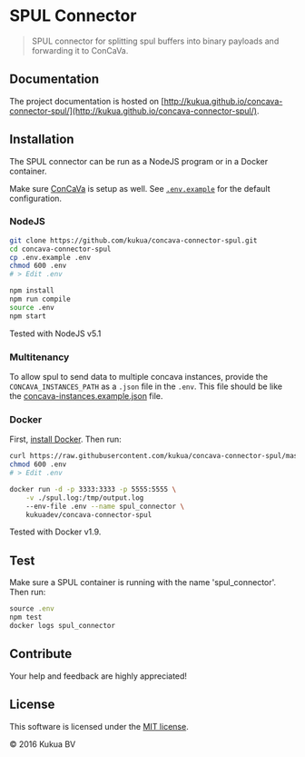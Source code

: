 # SPUL Connector

> SPUL connector for splitting spul buffers into binary payloads and forwarding it to ConCaVa.

## Documentation

The project documentation is hosted on [http://kukua.github.io/concava-connector-spul/](http://kukua.github.io/concava-connector-spul/).

## Installation

The SPUL connector can be run as a NodeJS program or in a Docker container.

Make sure [ConCaVa](https://github.com/kukua/concava) is setup as well.
See [`.env.example`](https://github.com/kukua/concava-connector-spul/tree/master/.env.example) for the default configuration.

### NodeJS

```bash
git clone https://github.com/kukua/concava-connector-spul.git
cd concava-connector-spul
cp .env.example .env
chmod 600 .env
# > Edit .env

npm install
npm run compile
source .env
npm start
```

Tested with NodeJS v5.1

### Multitenancy
To allow spul to send data to multiple concava instances, provide the
`CONCAVA_INSTANCES_PATH` as a `.json` file in the `.env`. This file should
 be like the [concava-instances.example.json](/concava-instances.example.json) file.

### Docker

First, [install Docker](http://docs.docker.com/engine/installation/). Then run:

```bash
curl https://raw.githubusercontent.com/kukua/concava-connector-spul/master/.env.example > .env
chmod 600 .env
# > Edit .env

docker run -d -p 3333:3333 -p 5555:5555 \
	-v ./spul.log:/tmp/output.log
	--env-file .env --name spul_connector \
	kukuadev/concava-connector-spul
```

Tested with Docker v1.9.

## Test

Make sure a SPUL container is running with the name 'spul_connector'. Then run:

```js
source .env
npm test
docker logs spul_connector
```

## Contribute

Your help and feedback are highly appreciated!

## License

This software is licensed under the [MIT license](https://github.com/kukua/concava-connector-spul/blob/master/LICENSE).

© 2016 Kukua BV
